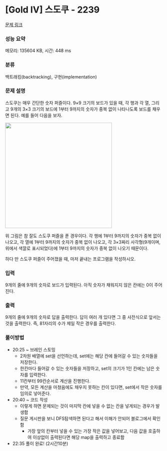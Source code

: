# [Gold IV] 스도쿠 - 2239 

[문제 링크](https://www.acmicpc.net/problem/2239) 

### 성능 요약

메모리: 135604 KB, 시간: 448 ms

### 분류

백트래킹(backtracking), 구현(implementation)

### 문제 설명

<p>스도쿠는 매우 간단한 숫자 퍼즐이다. 9×9 크기의 보드가 있을 때, 각 행과 각 열, 그리고 9개의 3×3 크기의 보드에 1부터 9까지의 숫자가 중복 없이 나타나도록 보드를 채우면 된다. 예를 들어 다음을 보자.</p>

<p><img alt="" height="337" src="https://www.acmicpc.net/JudgeOnline/upload/201008/sdk.png" width="341"></p>

<p>위 그림은 참 잘도 스도쿠 퍼즐을 푼 경우이다. 각 행에 1부터 9까지의 숫자가 중복 없이 나오고, 각 열에 1부터 9까지의 숫자가 중복 없이 나오고, 각 3×3짜리 사각형(9개이며, 위에서 색깔로 표시되었다)에 1부터 9까지의 숫자가 중복 없이 나오기 때문이다.</p>

<p>하다 만 스도쿠 퍼즐이 주어졌을 때, 마저 끝내는 프로그램을 작성하시오.</p>

### 입력 

 <p>9개의 줄에 9개의 숫자로 보드가 입력된다. 아직 숫자가 채워지지 않은 칸에는 0이 주어진다.</p>

### 출력 

 <p>9개의 줄에 9개의 숫자로 답을 출력한다. 답이 여러 개 있다면 그 중 사전식으로 앞서는 것을 출력한다. 즉, 81자리의 수가 제일 작은 경우를 출력한다.</p>

### 풀이방법

- 20:25 ~ 브레인 스토밍
    - 2차원 배열에 set을 선언하는데, set에는 해당 칸에 들어갈 수 있는 숫자들을 저장한다.
    - 한칸마다 들어갈 수 있는 숫자들을 저장하고, set의 크기가 1인 칸에는 남은 숫자를 입력한다.
    - 11칸부터 99칸순서로 계산을 진행한다.
    - 만약, 모든 계산을 마쳤음에도 채우지 못하는 칸이 있다면, set에서 작은 숫자를 임의로 넣어준다.
- 20:40 ~ 코드 작성
    - 이렇게 하면 문제되는 것이 마지막 칸에 넣을 수 없는 칸을 넣게되는 경우가 발생함
    - 질문 게시판을 보니 DFS탐색하면 된다고 해서 이해가 안되어 블로그에서 확인함
        - 가장 앞의 칸부터 넣을 수 있는 가장 작은 값을 넣어보고, 다음 값을 호출하여 이상없이 출력된다면 해당 map을 출력하고 종료함
- 22:35 풀이 완료! (2시간10분)
